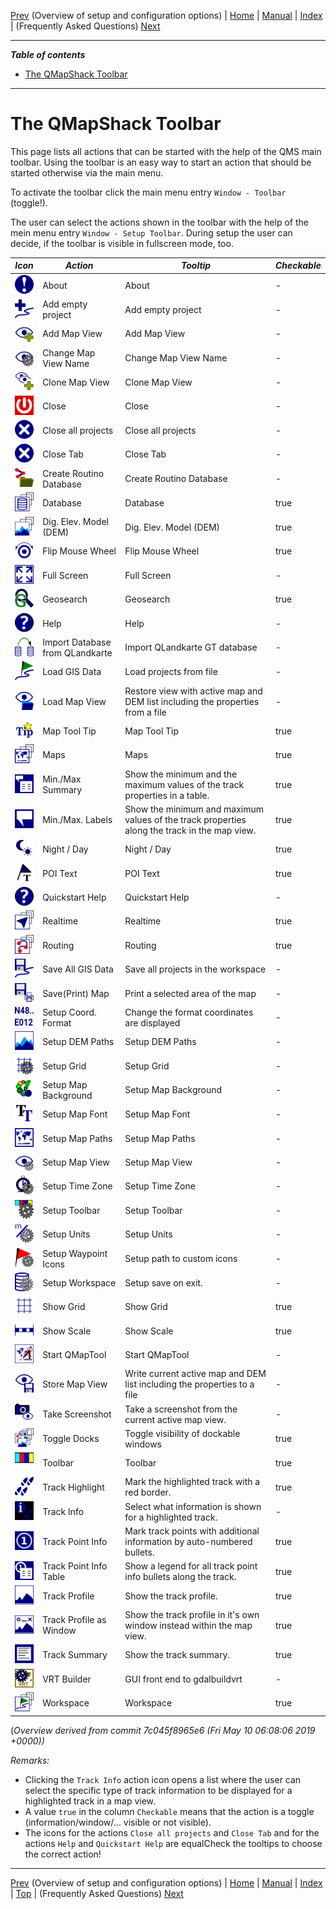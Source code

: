 [Prev](AdvSetup) (Overview of setup and configuration options) | [Home](Home) | [Manual](DocMain) | [Index](AxAdvIndex) | (Frequently Asked Questions) [Next](DocFaq)
- - -

***Table of contents***

* [The QMapShack Toolbar](#the-qmapshack-toolbar)

* * * * * * * * * *
 
# The QMapShack Toolbar

This page lists all actions that can be started with the help of the QMS main toolbar. Using the toolbar is an easy way to start an action that should be started otherwise via the main menu.


To activate the toolbar click the main menu entry `Window - Toolbar` (toggle!).

The user can select the actions shown in the toolbar with the help of the mein menu entry `Window - Setup Toolbar`. During setup the user can decide, if the toolbar is visible in fullscreen mode, too.





*Icon*|*Action*|*Tooltip*|*Checkable*|
----|----|----|----|
 ![About](images/DocIcons/Info.png) | About | About | - |  
 ![Add empty project](images/DocIcons/AddProject.png) | Add empty project | Add empty project | - |  
 ![Add Map View](images/DocIcons/AddMapWorkspace.png) | Add Map View | Add Map View | - |  
 ![Change Map View Name](images/DocIcons/EditView.png) | Change Map View Name | Change Map View Name | - |  
 ![Clone Map View](images/DocIcons/CloneMapWorkspace.png) | Clone Map View | Clone Map View | - |  
 ![Close](images/DocIcons/Off.png) | Close | Close | - |  
 ![Close all projects](images/DocIcons/Close.png) | Close all projects | Close all projects | - |  
 ![Close Tab](images/DocIcons/Close.png) | Close Tab | Close Tab | - |  
 ![Create Routino Database](images/DocIcons/RouteSetup.png) | Create Routino Database | Create Routino Database | - |  
 ![Database](images/DocIcons/ToggleDatabase.png) | Database | Database | true |  
 ![Dig. Elev. Model (DEM)](images/DocIcons/ToggleDem.png) | Dig. Elev. Model (DEM) | Dig. Elev. Model (DEM) | true |  
 ![Flip Mouse Wheel](images/DocIcons/MouseWheel.png) | Flip Mouse Wheel | Flip Mouse Wheel | true |  
 ![Full Screen](images/DocIcons/FullScreen.png) | Full Screen | Full Screen | - |  
 ![Geosearch](images/DocIcons/SearchGoogle.png) | Geosearch | Geosearch | true |  
 ![Help](images/DocIcons/Help.png) | Help | Help | - |  
 ![Import Database from QLandkarte](images/DocIcons/DatabaseConvert.png) | Import Database from QLandkarte | Import QLandkarte GT database | - |  
 ![Load GIS Data](images/DocIcons/LoadGIS.png) | Load GIS Data | Load projects from file | - |  
 ![Load Map View](images/DocIcons/LoadView.png) | Load Map View | Restore view with active map and DEM list including the properties from a file | - |  
 ![Map Tool Tip](images/DocIcons/ToolTip.png) | Map Tool Tip | Map Tool Tip | true |  
 ![Maps](images/DocIcons/ToggleMaps.png) | Maps | Maps | true |  
 ![Min./Max Summary](images/DocIcons/LabelInfo.png) | Min./Max Summary | Show the minimum and the maximum values of the track properties in a table. | true |  
 ![Min./Max. Labels](images/DocIcons/Label.png) | Min./Max. Labels | Show the minimum and maximum values of the track properties along the track in the map view. | true |  
 ![Night / Day](images/DocIcons/NightDay.png) | Night / Day | Night / Day | true |  
 ![POI Text](images/DocIcons/POIText.png) | POI Text | POI Text | true |  
 ![Quickstart Help](images/DocIcons/Help.png) | Quickstart Help | Quickstart Help | - |  
 ![Realtime](images/DocIcons/ToggleRealTime.png) | Realtime | Realtime | true |  
 ![Routing](images/DocIcons/ToggleRouter.png) | Routing | Routing | true |  
 ![Save All GIS Data](images/DocIcons/SaveAllGIS.png) | Save All GIS Data | Save all projects in the workspace | - |  
 ![Save(Print) Map](images/DocIcons/PrintSave.png) | Save(Print) Map | Print a selected area of the map | - |  
 ![Setup Coord. Format](images/DocIcons/SetupCoordFormat.png) | Setup Coord. Format | Change the format coordinates are displayed | - |  
 ![Setup DEM Paths](images/DocIcons/FolderDEM.png) | Setup DEM Paths | Setup DEM Paths | - |  
 ![Setup Grid](images/DocIcons/GridSetup.png) | Setup Grid | Setup Grid | - |  
 ![Setup Map Background](images/DocIcons/SelectColor.png) | Setup Map Background | Setup Map Background | - |  
 ![Setup Map Font](images/DocIcons/Font.png) | Setup Map Font | Setup Map Font | - |  
 ![Setup Map Paths](images/DocIcons/FolderMap.png) | Setup Map Paths | Setup Map Paths | - |  
 ![Setup Map View](images/DocIcons/SetupMapWorkspace.png) | Setup Map View | Setup Map View | - |  
 ![Setup Time Zone](images/DocIcons/TimeZoneSetup.png) | Setup Time Zone | Setup Time Zone | - |  
 ![Setup Toolbar](images/DocIcons/ToolBarSetup.png) | Setup Toolbar | Setup Toolbar | - |  
 ![Setup Units](images/DocIcons/UnitSetup.png) | Setup Units | Setup Units | - |  
 ![Setup Waypoint Icons](images/DocIcons/SetupWptSym.png) | Setup Waypoint Icons | Setup path to custom icons | - |  
 ![Setup Workspace](images/DocIcons/DatabaseSetup.png) | Setup Workspace | Setup save on exit. | - |  
 ![Show Grid](images/DocIcons/Grid.png) | Show Grid | Show Grid | true |  
 ![Show Scale](images/DocIcons/Scale.png) | Show Scale | Show Scale | true |  
 ![Start QMapTool](images/DocIcons/QMapTool.png) | Start QMapTool | Start QMapTool | - |  
 ![Store Map View](images/DocIcons/SaveView.png) | Store Map View | Write current active map and DEM list including the properties to a file | - |  
 ![Take Screenshot](images/DocIcons/Screenshot.png) | Take Screenshot | Take a screenshot from the current active map view. | - |  
 ![Toggle Docks](images/DocIcons/ToggleDocks.png) | Toggle Docks | Toggle visibility of dockable windows | true |  
 ![Toolbar](images/DocIcons/ToolBar.png) | Toolbar | Toolbar | true |  
 ![Track Highlight](images/DocIcons/Track.png) | Track Highlight | Mark the highlighted track with a red border. | true |  
 ![Track Info](images/DocIcons/TrackInfo.png) | Track Info | Select what information is shown for a highlighted track. | - |  
 ![Track Point Info](images/DocIcons/PointInfo.png) | Track Point Info | Mark track points with additional information by auto-numbered bullets. | true |  
 ![Track Point Info Table](images/DocIcons/PointInfoTable.png) | Track Point Info Table | Show a legend for all track point info bullets along the track. | true |  
 ![Track Profile](images/DocIcons/Profile.png) | Track Profile | Show the track profile. | true |  
 ![Track Profile as Window](images/DocIcons/ProfileToWindow.png) | Track Profile as Window | Show the track profile in it's own window instead within the map view. | true |  
 ![Track Summary](images/DocIcons/Summary.png) | Track Summary | Show the track summary. | true |  
 ![VRT Builder](images/DocIcons/VrtBuilder.png) | VRT Builder | GUI front end to gdalbuildvrt | - |  
 ![Workspace](images/DocIcons/ToggleGis.png) | Workspace | Workspace | true |  



(_Overview derived from commit 7c045f8965e6 (Fri May 10 06:08:06 2019 +0000))_ 

_Remarks:_

* Clicking the `Track Info` action icon opens a list where the user can select the specific type of track information to be displayed for a highlighted track in a map view.
* A value `true` in the column `Checkable` means that the action is a toggle (information/window/... visible or not visible).
* The icons for the actions `Close all projects` and `Close Tab` and for the actions `Help` and `Quickstart Help` are equalCheck the tooltips to choose the correct action!

- - -
[Prev](AdvSetup) (Overview of setup and configuration options) | [Home](Home) | [Manual](DocMain) | [Index](AxAdvIndex) | [Top](#) | (Frequently Asked Questions) [Next](DocFaq)
